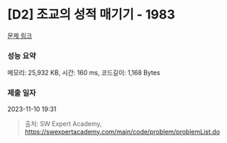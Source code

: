 # [D2] 조교의 성적 매기기 - 1983 

[문제 링크](https://swexpertacademy.com/main/code/problem/problemDetail.do?contestProbId=AV5PwGK6AcIDFAUq) 

### 성능 요약

메모리: 25,932 KB, 시간: 160 ms, 코드길이: 1,168 Bytes

### 제출 일자

2023-11-10 19:31



> 출처: SW Expert Academy, https://swexpertacademy.com/main/code/problem/problemList.do